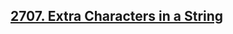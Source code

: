 ## [2707. Extra Characters in a String](https://leetcode.com/problems/extra-characters-in-a-string)
